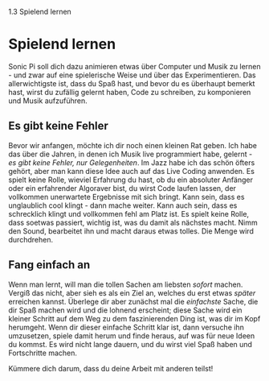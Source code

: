 1.3 Spielend lernen

# Spielend lernen

Sonic Pi soll dich dazu animieren etwas über Computer und Musik zu lernen - und zwar auf eine spielerische Weise und über das Experimentieren. Das allerwichtigste ist, dass du Spaß hast, und bevor du es überhaupt bemerkt hast, wirst du zufällig gelernt haben, Code zu schreiben, zu komponieren und Musik aufzuführen.

## Es gibt keine Fehler

Bevor wir anfangen, möchte ich dir noch einen kleinen Rat geben. Ich habe das über die Jahren, in denen ich Musik live programmiert habe, gelernt - *es gibt keine Fehler, nur Gelegenheiten*. Im Jazz habe ich das schön öfters gehört, aber man kann diese Idee auch auf das Live Coding anwenden. Es spielt keine Rolle, wieviel Erfahrung du hast, ob du ein absoluter Anfänger oder ein erfahrender Algoraver bist, du wirst Code laufen lassen, der vollkommen unerwartete Ergebnisse mit sich bringt. Kann sein, dass es unglaublich cool klingt - dann mache weiter. Kann auch sein, dass es schrecklich klingt und vollkommen fehl am Platz ist. Es spielt keine Rolle, dass soetwas passiert, wichtig ist, was du damit als nächstes macht. Nimm den Sound, bearbeitet ihn und macht daraus etwas tolles. Die Menge wird durchdrehen.

## Fang einfach an

Wenn man lernt, will man die tollen Sachen am liebsten *sofort* machen. Vergiß das nicht, aber sieh es als ein Ziel an, welches du erst etwas *später* erreichen kannst. Überlege dir aber zunächst mal die *einfachste* Sache, die dir Spaß machen wird und die lohnend erscheint; diese Sache wird ein kleiner Schritt auf dem Weg zu dem faszinierenden Ding ist, was dir im Kopf herumgeht. Wenn dir dieser einfache Schritt klar ist, dann versuche ihn umzusetzen, spiele damit herum und finde heraus, auf was für neue Ideen du kommst. Es wird nicht lange dauern, und du wirst viel Spaß haben und Fortschritte machen.

Kümmere dich darum, dass du deine Arbeit mit anderen teilst!
